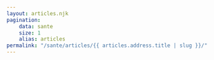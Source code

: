 ```yaml
---
layout: articles.njk
pagination:
    data: sante
    size: 1
    alias: articles
permalink: "/sante/articles/{{ articles.address.title | slug }}/"
---
```

